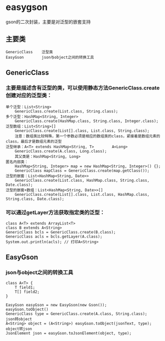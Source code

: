 # easygson
gson的二次封装，主要是对泛型的嵌套支持

## 主要类
	GenericClass	泛型类
	EasyGson		json与object之间的转换工具

## GenericClass
### 主要是描述含有泛型的类，可以使用静态方法GenericClass.create创建对应的泛型类：
	单个泛型：List<String>
		GenericClass.create(List.class, String.class);
	多个泛型：HashMap<String, Integer>	
		GenericClass.create(HashMap.class, String.class, Integer.class);
	泛型数组：List<String>[]
		GenericClass.create(List[].class, List.class, String.class);
		注意：数组类比较特殊，第一个参数必须是相应的数组类的class，紧接着是数组元素的class，最后才是数组元素的泛型
	泛型继承：A<T> extends HashMap<String, T>		A<Long>
		GenericClass.create(A.class, Long.class);
		其父类是：HashMap<String, Long>
	匿名内部类：
		HashMap<String, Integer> map = new HashMap<String, Integer>() {};
		GenericClass mapClass = GenericClass.create(map.getClass());
	泛型的嵌套：List<HashMap<String, Date>>
		GenericClass.create(List.class, HashMap.class, String.class, Date.class);
	泛型的嵌套+数组：List<HashMap<String, Date>>[]
		GenericClass.create(List[].class, List.class, HashMap.class, String.class, Date.class);
### 可以通过getLayer方法获取指定类的泛型：
	class A<T> extends ArrayList<T>
	class B extends A<String>
	GenericClass bcls = GenericClass.create(B.class);
	GenericClass acls = bcls.getLayer(A.class);
	System.out.println(acls); // 打印A<String>

## EasyGson
### json与object之间的转换工具
	class A<T> {
		T field1;
		T[] field2;
	}

	EasyGson easyGson = new EasyGson(new Gson());
	easyGson.toObject()
	GenericClass type = GenericClass.create(A.class, String.class);
	json转object
	A<String> object = (A<String>) easyGson.toObject(jsonText, type);
	object转json
	JsonElement json = easyGson.toJsonElement(object, type);
